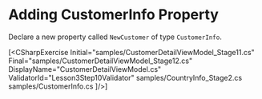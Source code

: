 ﻿Adding CustomerInfo Property
============================
Declare a new property called `NewCustomer` of type `CustomerInfo`.

[<CSharpExercise Initial="samples/CustomerDetailViewModel_Stage11.cs"
        Final="samples/CustomerDetailViewModel_Stage12.cs"
        DisplayName="CustomerDetailViewModel.cs"
        ValidatorId="Lesson3Step10Validator" 
	<Dependencies>
        <Dependency>samples/CountryInfo_Stage2.cs</Dependency>
		<Dependency>samples/CustomerInfo.cs</Dependency>
    </Dependencies>
</CSharpExercise>]/>]